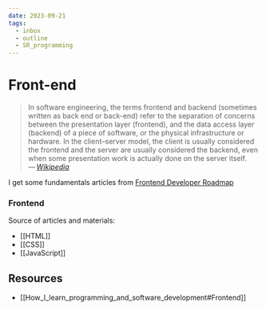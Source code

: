 ```yaml
---
date: 2023-09-21
tags:
  - inbox
  - outline
  - SR_programming
---
```


# Front-end

> In software engineering, the terms frontend and backend (sometimes written as
> back end or back-end) refer to the separation of concerns between the
> presentation layer (frontend), and the data access layer (backend) of a piece
> of software, or the physical infrastructure or hardware. In the client–server
> model, the client is usually considered the frontend and the server are
> usually considered the backend, even when some presentation work is actually
> done on the server itself.\
> — <cite>[Wikipedia](https://en.wikipedia.org/wiki/Frontend_and_backend)</cite>

I get some fundamentals articles from [Frontend Developer Roadmap](https://roadmap.sh/frontend)

### Frontend

Source of articles and materials:
- [[HTML]]
- [[CSS]]
- [[JavaScript]]

## Resources

- [[How_I_learn_programming_and_software_development#Frontend]]

